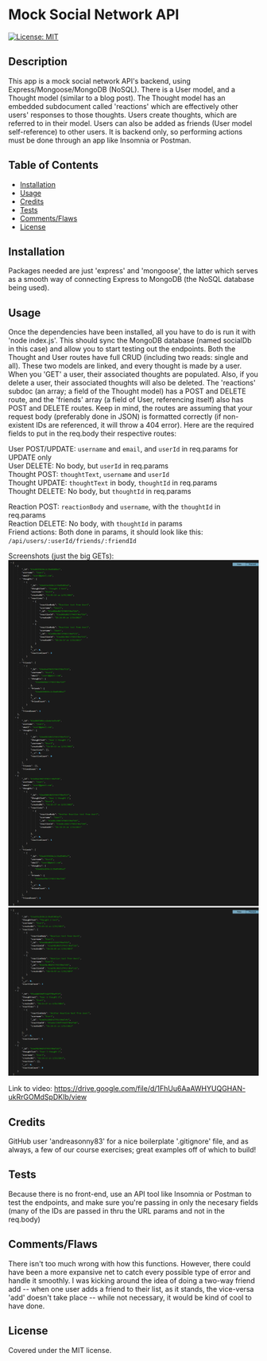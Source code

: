 # Mock Social Network API
[![License: MIT](https://img.shields.io/badge/License-MIT-yellow.svg)](https://opensource.org/licenses/MIT)

## Description
This app is a mock social network API's backend, using Express/Mongoose/MongoDB (NoSQL). There is a User model, and a Thought model (similar to a blog post). The Thought model has an embedded subdocument called 'reactions' which are effectively other users' responses to those thoughts. Users create thoughts, which are referred to in their model. Users can also be added as friends (User model self-reference) to other users. It is backend only, so performing actions must be done through an app like Insomnia or Postman.

## Table of Contents

- [Installation](#installation)
- [Usage](#usage)
- [Credits](#credits)
- [Tests](#tests)
- [Comments/Flaws](#commentsflaws)
- [License](#license)

## Installation

Packages needed are just 'express' and 'mongoose', the latter which serves as a smooth way of connecting Express to MongoDB (the NoSQL database being used).

## Usage

Once the dependencies have been installed, all you have to do is run it with 'node index.js'. This should sync the MongoDB database (named socialDb in this case) and allow you to start testing out the endpoints. Both the Thought and User routes have full CRUD (including two reads: single and all). These two models are linked, and every thought is made by a user. When you 'GET' a user, their associated thoughts are populated. Also, if you delete a user, their associated thoughts will also be deleted. The 'reactions' subdoc (an array; a field of the Thought model) has a POST and DELETE route, and the 'friends' array (a field of User, referencing itself) also has POST and DELETE routes. Keep in mind, the routes are assuming that your request body (preferably done in JSON) is formatted correctly (if non-existent IDs are referenced, it will throw a 404 error). Here are the required fields to put in the req.body their respective routes:
  
User POST/UPDATE: `username` and `email`, and `userId` in req.params for UPDATE only  
User DELETE: No body, but `userId` in req.params  
Thought POST: `thoughtText`, `username` and `userId`  
Thought UPDATE: `thoughtText` in body, `thoughtId` in req.params  
Thought DELETE: No body, but `thoughtId` in req.params  
  
Reaction POST: `reactionBody` and `username`, with the `thoughtId` in req.params  
Reaction DELETE: No body, with `thoughtId` in params  
Friend actions: Both done in params, it should look like this: `/api/users/:userId/friends/:friendId`  
  

Screenshots (just the big GETs):  
![GET all users](./assets/mockups/getAllUsers.png?raw=true "GET all users, with populated arrays")  
![GET all thoughts](./assets/mockups/getAllThoughts.png?raw=true "GET all thoughts with reactions included")
  
Link to video: https://drive.google.com/file/d/1FhUu6AaAWHYUQGHAN-ukRrGOMdSpDKIb/view
  
  
## Credits

GitHub user 'andreasonny83' for a nice boilerplate '.gitignore' file, and as always, a few of our course exercises; great examples off of which to build!

## Tests

Because there is no front-end, use an API tool like Insomnia or Postman to test the endpoints, and make sure you're passing in only the necesary fields (many of the IDs are passed in thru the URL params and not in the req.body)

## Comments/Flaws

There isn't too much wrong with how this functions. However, there could have been a more expansive net to catch every possible type of error and handle it smoothly. I was kicking around the idea of doing a two-way friend add -- when one user adds a friend to their list, as it stands, the vice-versa 'add' doesn't take place -- while not necessary, it would be kind of cool to have done. 

## License

Covered under the MIT license.

